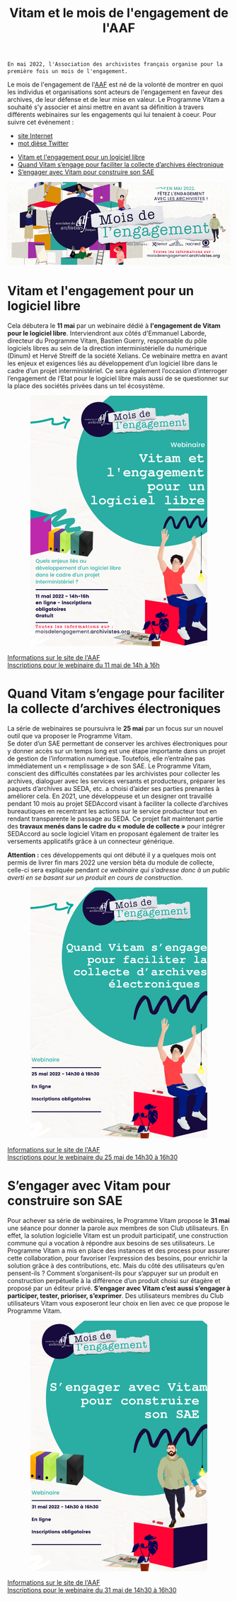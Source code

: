 ﻿---
layout: post
title: Vitam et le mois de l'engagement de l'AAF
---

    En mai 2022, l'Association des archivistes français organise pour la première fois un mois de l'engagement.

Le mois de l'engagement de l'[AAF](https://www.archivistes.org/) est né de la volonté de montrer en quoi les individus et organisations sont acteurs de l'engagement en faveur des archives, de leur défense et de leur mise en valeur.
Le Programme Vitam a souhaité s'y associer et ainsi mettre en avant sa définition à travers différents webinaires sur les engagements qui lui tenaient à coeur.
Pour suivre cet événement :
- [site Internet](https://lemoisdelengagement.archivistes.org/)
- [mot dièse Twitter](https://twitter.com/hashtag/AAFMoisEngagement?src=hashtag_click&f=live)

* [Vitam et l'engagement pour un logiciel libre](#LL)
* [Quand Vitam s’engage pour faciliter la collecte d’archives électronique](#Collecte)
* [S’engager avec Vitam pour construire son SAE](#CU)

![Logos](/public/images/facebook-mois-engagement.jpg)



# Vitam et l'engagement pour un logiciel libre <a name="LL"></a>  

Cela débutera le **11 mai** par un webinaire dédié à **l'engagement de Vitam pour le logiciel libre**. Interviendront aux côtés d'Emmanuel Laborde, directeur du Programme Vitam, Bastien Guerry, responsable du pôle logiciels libres au sein de la direction interministérielle du numérique (Dinum) et Hervé Streiff de la société Xelians.
Ce webinaire mettra en avant les enjeux et exigences liés au développement d’un logiciel libre dans le cadre d’un projet interministériel. Ce sera également l’occasion d’interroger l’engagement de l’Etat pour le logiciel libre mais aussi de se questionner sur la place des sociétés privées dans un tel écosystème.
<p align="center">
<img src="/public/images/VITAM_LL.png" width="400px"/>
</p>

[Informations sur le site de l'AAF](https://lemoisdelengagement.archivistes.org/listing/webinaire-vitam-et-lengagement-pour-le-logiciel-libre)   
[Inscriptions pour le webinaire du 11 mai de 14h à 16h](https://my.weezevent.com/vitam-et-lengagement-pour-le-logiciel-libre-webinaire)

# Quand Vitam s’engage pour faciliter la collecte d’archives électroniques <a name="Collecte"></a>  

La série de webinaires se poursuivra le **25 mai** par un focus sur un nouvel outil que va proposer le Programme Vitam.  
 Se doter d’un SAE permettant de conserver les archives électroniques pour y donner accès sur un temps long est une étape importante dans un projet de gestion de l’information numérique. Toutefois, elle n’entraîne pas immédiatement un « remplissage » de son SAE. Le Programme Vitam, conscient des difficultés constatées par les archivistes pour collecter les archives, dialoguer avec les services versants et producteurs, préparer les paquets d’archives au SEDA, etc. a choisi d’aider ses parties prenantes à améliorer cela.
En 2021, une développeuse et un designer ont travaillé pendant 10 mois au projet SEDAccord visant à faciliter la collecte d’archives bureautiques en recentrant les actions sur le service producteur tout en rendant transparente le passage au SEDA.
Ce projet fait maintenant partie des **travaux menés dans le cadre du « module de collecte »** pour intégrer SEDAccord au socle logiciel Vitam en proposant également de traiter les versements applicatifs grâce à un connecteur générique.

**Attention :** ces développements qui ont débuté il y a quelques mois ont permis de livrer fin mars 2022 une version bêta du module de collecte, celle-ci sera expliquée pendant *ce webinaire qui s’adresse donc à un public averti en se basant sur un produit en cours de construction*.
<p align="center">
<img src="/public/images/VITAM_collecteAE.png" width="400px"/>
</p>

[Informations sur le site de l'AAF](https://lemoisdelengagement.archivistes.org/listing/webinaire-quand-vitam-sengage-pour-faciliter-la-collecte-darchives-electroniques)   
[Inscriptions pour le webinaire du 25 mai de 14h30 à 16h30](https://my.weezevent.com/web-quand-vitam-sengage-pour-faciliter-la-collecte-darchives-electroniques)

# S’engager avec Vitam pour construire son SAE <a name="CU"></a>  

Pour achever sa série de webinaires, le Programme Vitam propose le **31 mai** une séance pour donner la parole aux membres de son Club utilisateurs. En effet, la solution logicielle Vitam est un produit participatif, une construction commune qui a vocation à répondre aux besoins de ses utilisateurs. Le Programme Vitam a mis en place des instances et des process pour assurer cette collaboration, pour favoriser l’expression des besoins, pour enrichir la solution grâce à des contributions, etc. Mais du côté des utilisateurs qu’en pensent-ils ? Comment s’organisent-ils pour s’appuyer sur un produit en construction perpétuelle à la différence d’un produit choisi sur étagère et proposé par un éditeur privé. **S’engager avec Vitam c’est aussi s’engager à participer, tester, prioriser, s’exprimer**. Des utilisateurs membres du Club utilisateurs Vitam vous exposeront leur choix en lien avec ce que propose le Programme Vitam.
<p align="center">
<img src="/public/images/VITAM_SAE.png" width="400px"/>
</p>

[Informations sur le site de l'AAF](https://lemoisdelengagement.archivistes.org/listing/webinaire-sengager-avec-vitam-pour-construire-son-sae)   
[Inscriptions pour le webinaire du 31 mai de 14h30 à 16h30](https://my.weezevent.com/webinaire-sengager-avec-vitam-pour-construire-son-sae)
